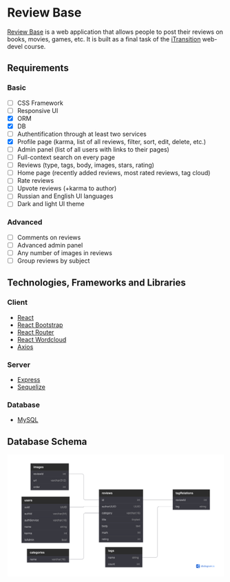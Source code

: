 # Review Base

[Review Base](https://review-base.netlify.app) is a web application that allows people to post their reviews on books, movies, games, etc. It is built as a final task of the [iTransition](https://www.itransition.com) web-devel course.

## Requirements

### Basic

- [ ] CSS Framework
- [ ] Responsive UI
- [x] ORM
- [x] DB
- [ ] Authentification through at least two services
- [x] Profile page (karma, list of all reviews, filter, sort, edit, delete, etc.)
- [ ] Admin panel (list of all users with links to their pages)
- [ ] Full-context search on every page
- [ ] Reviews (type, tags, body, images, stars, rating)
- [ ] Home page (recently added reviews, most rated reviews, tag cloud)
- [ ] Rate reviews
- [ ] Upvote reviews (+karma to author)
- [ ] Russian and English UI languages
- [ ] Dark and light UI theme

### Advanced

- [ ] Comments on reviews
- [ ] Advanced admin panel
- [ ] Any number of images in reviews
- [ ] Group reviews by subject

## Technologies, Frameworks and Libraries

### Client

- [React](https://reactjs.org/)
- [React Bootstrap](https://react-bootstrap.github.io/)
- [React Router](https://reactrouter.com/)
- [React Wordcloud](https://react-wordcloud.netlify.app/)
- [Axios](https://axios-http.com/)

### Server

- [Express](https://expressjs.com/)
- [Sequelize](https://expressjs.com/)

### Database

- [MySQL](https://expressjs.com/)

## Database Schema

![DB schema](./DB_SCHEMA.svg)

